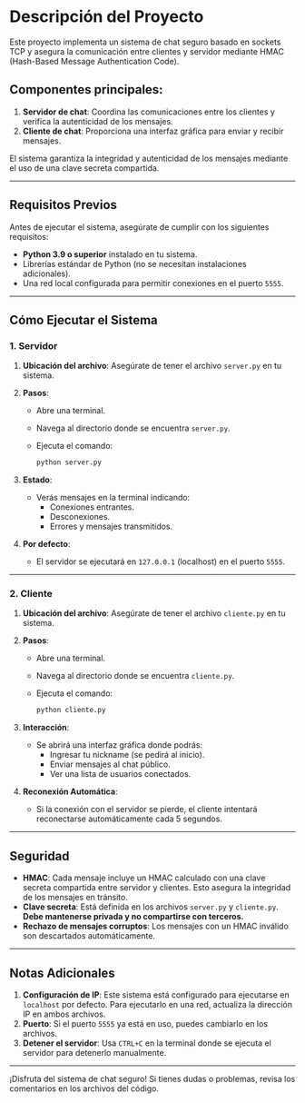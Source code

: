 # Descripción del Proyecto

Este proyecto implementa un sistema de chat seguro basado en sockets TCP y asegura la comunicación entre clientes y servidor mediante HMAC (Hash-Based Message Authentication Code). 

## Componentes principales:

1. **Servidor de chat**: Coordina las comunicaciones entre los clientes y verifica la autenticidad de los mensajes.
2. **Cliente de chat**: Proporciona una interfaz gráfica para enviar y recibir mensajes.

El sistema garantiza la integridad y autenticidad de los mensajes mediante el uso de una clave secreta compartida.

---

## Requisitos Previos

Antes de ejecutar el sistema, asegúrate de cumplir con los siguientes requisitos:

- **Python 3.9 o superior** instalado en tu sistema.
- Librerías estándar de Python (no se necesitan instalaciones adicionales).
- Una red local configurada para permitir conexiones en el puerto `5555`.

---

## Cómo Ejecutar el Sistema

### 1. Servidor

1. **Ubicación del archivo**: Asegúrate de tener el archivo `server.py` en tu sistema.
2. **Pasos**:
   - Abre una terminal.
   - Navega al directorio donde se encuentra `server.py`.
   - Ejecuta el comando:

     ```bash
     python server.py
     ```

3. **Estado**:
   - Verás mensajes en la terminal indicando:
     - Conexiones entrantes.
     - Desconexiones.
     - Errores y mensajes transmitidos.

4. **Por defecto**:
   - El servidor se ejecutará en `127.0.0.1` (localhost) en el puerto `5555`.

---

### 2. Cliente

1. **Ubicación del archivo**: Asegúrate de tener el archivo `cliente.py` en tu sistema.
2. **Pasos**:
   - Abre una terminal.
   - Navega al directorio donde se encuentra `cliente.py`.
   - Ejecuta el comando:

     ```bash
     python cliente.py
     ```

3. **Interacción**:
   - Se abrirá una interfaz gráfica donde podrás:
     - Ingresar tu nickname (se pedirá al inicio).
     - Enviar mensajes al chat público.
     - Ver una lista de usuarios conectados.

4. **Reconexión Automática**:
   - Si la conexión con el servidor se pierde, el cliente intentará reconectarse automáticamente cada 5 segundos.

---

## Seguridad

- **HMAC**: Cada mensaje incluye un HMAC calculado con una clave secreta compartida entre servidor y clientes. Esto asegura la integridad de los mensajes en tránsito.
- **Clave secreta**: Está definida en los archivos `server.py` y `cliente.py`. **Debe mantenerse privada y no compartirse con terceros.**
- **Rechazo de mensajes corruptos**: Los mensajes con un HMAC inválido son descartados automáticamente.

---

## Notas Adicionales

1. **Configuración de IP**: Este sistema está configurado para ejecutarse en `localhost` por defecto. Para ejecutarlo en una red, actualiza la dirección IP en ambos archivos.
2. **Puerto**: Si el puerto `5555` ya está en uso, puedes cambiarlo en los archivos.
3. **Detener el servidor**: Usa `CTRL+C` en la terminal donde se ejecuta el servidor para detenerlo manualmente.

---

¡Disfruta del sistema de chat seguro! Si tienes dudas o problemas, revisa los comentarios en los archivos del código.
